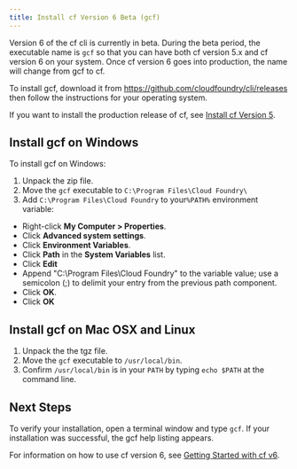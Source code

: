 ```yaml
---
title: Install cf Version 6 Beta (gcf)
---
```


Version 6 of the cf cli is currently in beta. During the beta period, the executable name is `gcf` so that you can have both cf version 5.x and cf version 6 on your system. Once cf version 6 goes into production, the name will change from gcf to cf.

To install gcf, download it from https://github.com/cloudfoundry/cli/releases then follow the instructions for your operating system.

If you want to install the production release of cf, see [Install cf Version 5](install-ruby-cli.html).


## <a id="windows"></a>Install gcf on Windows ##

To install gcf on Windows:

1. Unpack the zip file.
1. Move the `gcf` executable to `C:\Program Files\Cloud Foundry\`
1. Add `C:\Program Files\Cloud Foundry` to your`%PATH%` environment variable:
  * Right-click **My Computer > Properties**.
  * Click **Advanced system settings**.
  * Click **Environment Variables**.
  * Click **Path** in the **System Variables** list.
  * Click **Edit**
  * Append "C:\Program Files\Cloud Foundry\" to the variable value; use a semicolon (;) to delimit your entry from the previous path component.
  * Click **OK**.
  * Click **OK**

## <a id="nixlike"></a>Install gcf on Mac OSX and Linux ##

1. Unpack the the tgz file.
1. Move the `gcf` executable to `/usr/local/bin`.
1. Confirm `/usr/local/bin` is in your `PATH` by typing `echo $PATH` at the command line.


## <a id="nixlike"></a>Next Steps ##
To verify your installation, open a terminal window and type `gcf`.
If your installation was successful, the gcf help listing appears.

For information on how to use cf version 6, see [Getting Started with cf v6](../installcf/go-cli.html).

